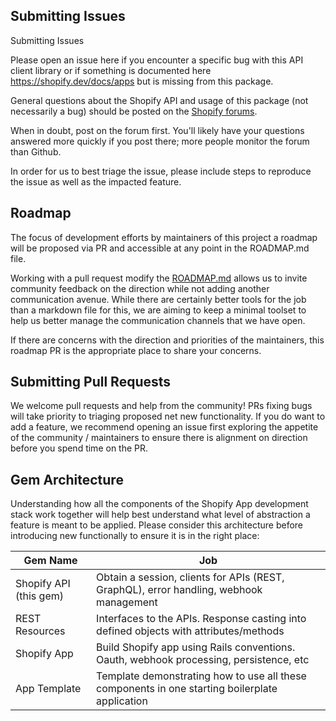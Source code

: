 
Submitting Issues
-----------------
Submitting Issues

Please open an issue here if you encounter a specific bug with this API client library or if something is documented here https://shopify.dev/docs/apps but is missing from this package.

General questions about the Shopify API and usage of this package (not necessarily a bug) should be posted on the [Shopify forums](https://community.shopify.com/c/partners-and-developers/ct-p/appdev).

When in doubt, post on the forum first. You'll likely have your questions answered more quickly if you post there; more people monitor the forum than Github.

In order for us to best triage the issue, please include steps to reproduce the issue as well as the impacted feature.

## Roadmap

The focus of development efforts by maintainers of this project a roadmap will be proposed via PR and accessible at any point in the ROADMAP.md file.

Working with a pull request modify the [ROADMAP.md](https://github.com/Shopify/shopify-api-ruby/blob/aa0b7f9a5a9095ca11f3f93f9aecc72e8daa6bce/ROADMAP.md) allows us to invite community feedback on the direction while not adding another communication avenue. While there are certainly better tools for the job than a markdown file for this, we are aiming to keep a minimal toolset to help us better manage the communication channels that we have open.

If there are concerns with the direction and priorities of the maintainers, this roadmap PR is the appropriate place to share your concerns.

## Submitting Pull Requests

We welcome pull requests and help from the community! PRs fixing bugs will take priority to triaging proposed net new functionality. If you do want to add a feature, we recommend opening an issue first exploring the appetite of the community / maintainers to ensure there is alignment on direction before you spend time on the PR.

## Gem Architecture
Understanding how all the components of the Shopify App development stack work together will help best understand what level of abstraction a feature is meant to be applied. Please consider this architecture before introducing new functionally to ensure it is in the right place:

| Gem Name | Job |
|---|---|
| Shopify API (this gem) | Obtain a session, clients for APIs (REST, GraphQL), error handling, webhook management |
| REST Resources | Interfaces to the APIs. Response casting into defined objects with attributes/methods |
| Shopify App | Build Shopify app using Rails conventions. Oauth, webhook processing, persistence, etc |
| App Template | Template demonstrating how to use all these components in one starting boilerplate application |
